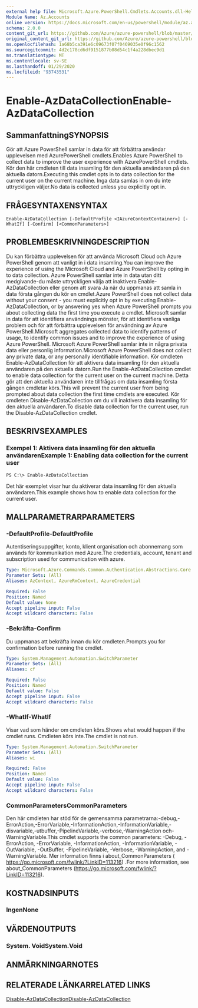 ```yaml
---
external help file: Microsoft.Azure.PowerShell.Cmdlets.Accounts.dll-Help.xml
Module Name: Az.Accounts
online version: https://docs.microsoft.com/en-us/powershell/module/az.accounts/enable-azdatacollection
schema: 2.0.0
content_git_url: https://github.com/Azure/azure-powershell/blob/master/src/Accounts/Accounts/help/Enable-AzDataCollection.md
original_content_git_url: https://github.com/Azure/azure-powershell/blob/master/src/Accounts/Accounts/help/Enable-AzDataCollection.md
ms.openlocfilehash: 1a68b5ca391e6c09673f07f0469035e0f96c1562
ms.sourcegitcommit: 4d2c178cd6df9151877b08d54c1f4a228dbec9d1
ms.translationtype: MT
ms.contentlocale: sv-SE
ms.lasthandoff: 01/29/2020
ms.locfileid: "93743531"
---
```

# <span data-ttu-id="93cb4-101">Enable-AzDataCollection</span><span class="sxs-lookup"><span data-stu-id="93cb4-101">Enable-AzDataCollection</span></span>

## <span data-ttu-id="93cb4-102">Sammanfattning</span><span class="sxs-lookup"><span data-stu-id="93cb4-102">SYNOPSIS</span></span>
<span data-ttu-id="93cb4-103">Gör att Azure PowerShell samlar in data för att förbättra användar upplevelsen med AzurePowerShell cmdlets.</span><span class="sxs-lookup"><span data-stu-id="93cb4-103">Enables Azure PowerShell to collect data to improve the user experience with AzurePowerShell cmdlets.</span></span>
<span data-ttu-id="93cb4-104">Kör den här cmdleten till data insamling för den aktuella användaren på den aktuella datorn.</span><span class="sxs-lookup"><span data-stu-id="93cb4-104">Executing this cmdlet opts in to data collection for the current user on the current machine.</span></span>
<span data-ttu-id="93cb4-105">Inga data samlas in om du inte uttryckligen väljer.</span><span class="sxs-lookup"><span data-stu-id="93cb4-105">No data is collected unless you explicitly opt in.</span></span>

## <span data-ttu-id="93cb4-106">FRÅGESYNTAXEN</span><span class="sxs-lookup"><span data-stu-id="93cb4-106">SYNTAX</span></span>

```
Enable-AzDataCollection [-DefaultProfile <IAzureContextContainer>] [-WhatIf] [-Confirm] [<CommonParameters>]
```

## <span data-ttu-id="93cb4-107">PROBLEMBESKRIVNING</span><span class="sxs-lookup"><span data-stu-id="93cb4-107">DESCRIPTION</span></span>
<span data-ttu-id="93cb4-108">Du kan förbättra upplevelsen för att använda Microsoft Cloud och Azure PowerShell genom att vanligt in i data insamling.</span><span class="sxs-lookup"><span data-stu-id="93cb4-108">You can improve the experience of using the Microsoft Cloud and Azure PowerShell by opting in to data collection.</span></span>
<span data-ttu-id="93cb4-109">Azure PowerShell samlar inte in data utan ditt medgivande-du måste uttryckligen välja att inaktivera Enable-AzDataCollection eller genom att svara Ja när du uppmanas att samla in data första gången du kör en cmdlet.</span><span class="sxs-lookup"><span data-stu-id="93cb4-109">Azure PowerShell does not collect data without your consent - you must explicitly opt in by executing Enable-AzDataCollection, or by answering yes when Azure PowerShell prompts you about collecting data the first time you execute a cmdlet.</span></span>
<span data-ttu-id="93cb4-110">Microsoft samlar in data för att identifiera användnings mönster, för att identifiera vanliga problem och för att förbättra upplevelsen för användning av Azure PowerShell.</span><span class="sxs-lookup"><span data-stu-id="93cb4-110">Microsoft aggregates collected data to identify patterns of usage, to identify common issues and to improve the experience of using Azure PowerShell.</span></span>
<span data-ttu-id="93cb4-111">Microsoft Azure PowerShell samlar inte in några privata data eller personlig information.</span><span class="sxs-lookup"><span data-stu-id="93cb4-111">Microsoft Azure PowerShell does not collect any private data, or any personally identifiable information.</span></span>
<span data-ttu-id="93cb4-112">Kör cmdleten Enable-AzDataCollection för att aktivera data insamling för den aktuella användaren på den aktuella datorn.</span><span class="sxs-lookup"><span data-stu-id="93cb4-112">Run the Enable-AzDataCollection cmdlet to enable data collection for the current user on the current machine.</span></span>
<span data-ttu-id="93cb4-113">Detta gör att den aktuella användaren inte tillfrågas om data insamling första gången cmdletar körs.</span><span class="sxs-lookup"><span data-stu-id="93cb4-113">This will prevent the current user from being prompted about data collection the first time cmdlets are executed.</span></span>
<span data-ttu-id="93cb4-114">Kör cmdleten Disable-AzDataCollection om du vill inaktivera data insamling för den aktuella användaren.</span><span class="sxs-lookup"><span data-stu-id="93cb4-114">To disable data collection for the current user, run the Disable-AzDataCollection cmdlet.</span></span>

## <span data-ttu-id="93cb4-115">BESKRIVS</span><span class="sxs-lookup"><span data-stu-id="93cb4-115">EXAMPLES</span></span>

### <span data-ttu-id="93cb4-116">Exempel 1: Aktivera data insamling för den aktuella användaren</span><span class="sxs-lookup"><span data-stu-id="93cb4-116">Example 1: Enabling data collection for the current user</span></span>
```
PS C:\> Enable-AzDataCollection
```

<span data-ttu-id="93cb4-117">Det här exemplet visar hur du aktiverar data insamling för den aktuella användaren.</span><span class="sxs-lookup"><span data-stu-id="93cb4-117">This example shows how to enable data collection for the current user.</span></span>

## <span data-ttu-id="93cb4-118">MALLPARAMETRAR</span><span class="sxs-lookup"><span data-stu-id="93cb4-118">PARAMETERS</span></span>

### <span data-ttu-id="93cb4-119">-DefaultProfile</span><span class="sxs-lookup"><span data-stu-id="93cb4-119">-DefaultProfile</span></span>
<span data-ttu-id="93cb4-120">Autentiseringsuppgifter, konto, klient organisation och abonnemang som används för kommunikation med Azure.</span><span class="sxs-lookup"><span data-stu-id="93cb4-120">The credentials, account, tenant and subscription used for communication with azure.</span></span>

```yaml
Type: Microsoft.Azure.Commands.Common.Authentication.Abstractions.Core.IAzureContextContainer
Parameter Sets: (All)
Aliases: AzContext, AzureRmContext, AzureCredential

Required: False
Position: Named
Default value: None
Accept pipeline input: False
Accept wildcard characters: False
```

### <span data-ttu-id="93cb4-121">-Bekräfta</span><span class="sxs-lookup"><span data-stu-id="93cb4-121">-Confirm</span></span>
<span data-ttu-id="93cb4-122">Du uppmanas att bekräfta innan du kör cmdleten.</span><span class="sxs-lookup"><span data-stu-id="93cb4-122">Prompts you for confirmation before running the cmdlet.</span></span>

```yaml
Type: System.Management.Automation.SwitchParameter
Parameter Sets: (All)
Aliases: cf

Required: False
Position: Named
Default value: False
Accept pipeline input: False
Accept wildcard characters: False
```

### <span data-ttu-id="93cb4-123">-WhatIf</span><span class="sxs-lookup"><span data-stu-id="93cb4-123">-WhatIf</span></span>
<span data-ttu-id="93cb4-124">Visar vad som händer om cmdleten körs.</span><span class="sxs-lookup"><span data-stu-id="93cb4-124">Shows what would happen if the cmdlet runs.</span></span> <span data-ttu-id="93cb4-125">Cmdleten körs inte.</span><span class="sxs-lookup"><span data-stu-id="93cb4-125">The cmdlet is not run.</span></span>

```yaml
Type: System.Management.Automation.SwitchParameter
Parameter Sets: (All)
Aliases: wi

Required: False
Position: Named
Default value: False
Accept pipeline input: False
Accept wildcard characters: False
```

### <span data-ttu-id="93cb4-126">CommonParameters</span><span class="sxs-lookup"><span data-stu-id="93cb4-126">CommonParameters</span></span>
<span data-ttu-id="93cb4-127">Den här cmdleten har stöd för de gemensamma parametrarna:-debug,-ErrorAction,-ErrorVariable,-InformationAction,-InformationVariable,-disvariable,-utbuffer,-PipelineVariable,-verbose,-WarningAction och-WarningVariable.</span><span class="sxs-lookup"><span data-stu-id="93cb4-127">This cmdlet supports the common parameters: -Debug, -ErrorAction, -ErrorVariable, -InformationAction, -InformationVariable, -OutVariable, -OutBuffer, -PipelineVariable, -Verbose, -WarningAction, and -WarningVariable.</span></span> <span data-ttu-id="93cb4-128">Mer information finns i about_CommonParameters ( https://go.microsoft.com/fwlink/?LinkID=113216) .</span><span class="sxs-lookup"><span data-stu-id="93cb4-128">For more information, see about_CommonParameters (https://go.microsoft.com/fwlink/?LinkID=113216).</span></span>

## <span data-ttu-id="93cb4-129">KOSTNADS</span><span class="sxs-lookup"><span data-stu-id="93cb4-129">INPUTS</span></span>

### <span data-ttu-id="93cb4-130">Ingen</span><span class="sxs-lookup"><span data-stu-id="93cb4-130">None</span></span>

## <span data-ttu-id="93cb4-131">VÄRDEN</span><span class="sxs-lookup"><span data-stu-id="93cb4-131">OUTPUTS</span></span>

### <span data-ttu-id="93cb4-132">System. Void</span><span class="sxs-lookup"><span data-stu-id="93cb4-132">System.Void</span></span>

## <span data-ttu-id="93cb4-133">ANMÄRKNINGAR</span><span class="sxs-lookup"><span data-stu-id="93cb4-133">NOTES</span></span>

## <span data-ttu-id="93cb4-134">RELATERADE LÄNKAR</span><span class="sxs-lookup"><span data-stu-id="93cb4-134">RELATED LINKS</span></span>

[<span data-ttu-id="93cb4-135">Disable-AzDataCollection</span><span class="sxs-lookup"><span data-stu-id="93cb4-135">Disable-AzDataCollection</span></span>](./Disable-AzDataCollection.md)


